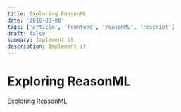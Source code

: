 ```yaml
---
title: Exploring ReasonML
date: '2016-03-08'
tags: ['article', 'frontend', 'reasonML', 'rescript']
draft: false
summary: Implement it
description: Implement it
---
```


# Exploring ReasonML


[Exploring ReasonML](http://reasonmlhub.com/exploring-reasonml/)


